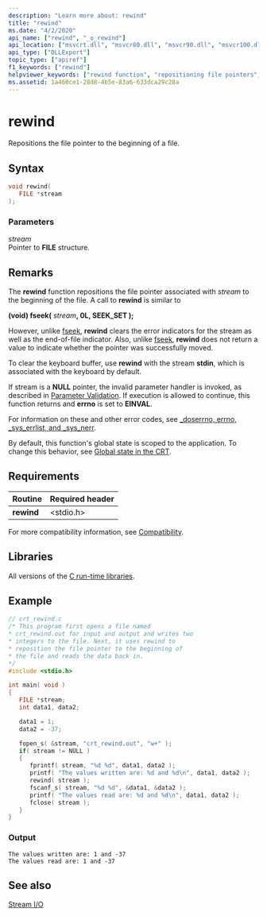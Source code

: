 ```yaml
---
description: "Learn more about: rewind"
title: "rewind"
ms.date: "4/2/2020"
api_name: ["rewind", "_o_rewind"]
api_location: ["msvcrt.dll", "msvcr80.dll", "msvcr90.dll", "msvcr100.dll", "msvcr100_clr0400.dll", "msvcr110.dll", "msvcr110_clr0400.dll", "msvcr120.dll", "msvcr120_clr0400.dll", "ucrtbase.dll", "api-ms-win-crt-stdio-l1-1-0.dll", "api-ms-win-crt-private-l1-1-0.dll"]
api_type: ["DLLExport"]
topic_type: ["apiref"]
f1_keywords: ["rewind"]
helpviewer_keywords: ["rewind function", "repositioning file pointers", "file pointers [C++], repositioning", "file pointers [C++]"]
ms.assetid: 1a460ce1-28d8-4b5e-83a6-633dca29c28a
---
```

# rewind

Repositions the file pointer to the beginning of a file.

## Syntax

```C
void rewind(
   FILE *stream
);
```

### Parameters

*stream*<br/>
Pointer to **FILE** structure.

## Remarks

The **rewind** function repositions the file pointer associated with *stream* to the beginning of the file. A call to **rewind** is similar to

**(void) fseek(** _stream_**, 0L, SEEK_SET );**

However, unlike [fseek](fseek-fseeki64.md), **rewind** clears the error indicators for the stream as well as the end-of-file indicator. Also, unlike [fseek](fseek-fseeki64.md), **rewind** does not return a value to indicate whether the pointer was successfully moved.

To clear the keyboard buffer, use **rewind** with the stream **stdin**, which is associated with the keyboard by default.

If stream is a **NULL** pointer, the invalid parameter handler is invoked, as described in [Parameter Validation](../../c-runtime-library/parameter-validation.md). If execution is allowed to continue, this function returns and **errno** is set to **EINVAL**.

For information on these and other error codes, see [_doserrno, errno, _sys_errlist, and _sys_nerr](../../c-runtime-library/errno-doserrno-sys-errlist-and-sys-nerr.md).

By default, this function's global state is scoped to the application. To change this behavior, see [Global state in the CRT](../global-state.md).

## Requirements

|Routine|Required header|
|-------------|---------------------|
|**rewind**|\<stdio.h>|

For more compatibility information, see [Compatibility](../../c-runtime-library/compatibility.md).

## Libraries

All versions of the [C run-time libraries](../../c-runtime-library/crt-library-features.md).

## Example

```C
// crt_rewind.c
/* This program first opens a file named
* crt_rewind.out for input and output and writes two
* integers to the file. Next, it uses rewind to
* reposition the file pointer to the beginning of
* the file and reads the data back in.
*/
#include <stdio.h>

int main( void )
{
   FILE *stream;
   int data1, data2;

   data1 = 1;
   data2 = -37;

   fopen_s( &stream, "crt_rewind.out", "w+" );
   if( stream != NULL )
   {
      fprintf( stream, "%d %d", data1, data2 );
      printf( "The values written are: %d and %d\n", data1, data2 );
      rewind( stream );
      fscanf_s( stream, "%d %d", &data1, &data2 );
      printf( "The values read are: %d and %d\n", data1, data2 );
      fclose( stream );
   }
}
```

### Output

```Output
The values written are: 1 and -37
The values read are: 1 and -37
```

## See also

[Stream I/O](../../c-runtime-library/stream-i-o.md)<br/>
